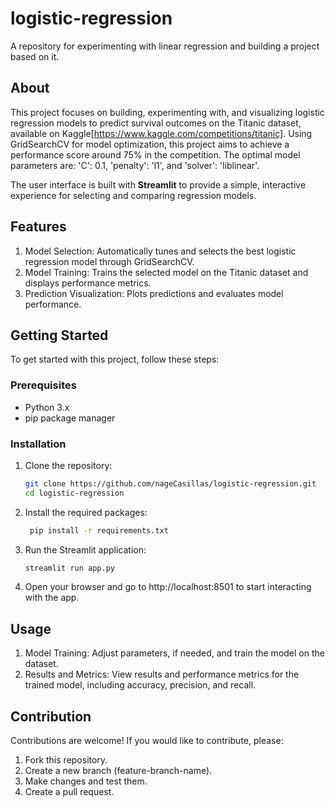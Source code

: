 # logistic-regression
A repository for experimenting with linear regression and building a project based on it.

## About

This project focuses on building, experimenting with, and visualizing logistic regression models to predict survival outcomes on the Titanic dataset, available on Kaggle[https://www.kaggle.com/competitions/titanic]. Using GridSearchCV for model optimization, this project aims to achieve a performance score around 75% in the competition. The optimal model parameters are: 'C': 0.1, 'penalty': 'l1', and 'solver': 'liblinear'.

The user interface is built with **Streamlit** to provide a simple, interactive experience for selecting and comparing regression models.

## Features
1. Model Selection: Automatically tunes and selects the best logistic regression model through GridSearchCV.
2. Model Training: Trains the selected model on the Titanic dataset and displays performance metrics.
3. Prediction Visualization: Plots predictions and evaluates model performance.

## Getting Started

To get started with this project, follow these steps:

### Prerequisites

- Python 3.x
- pip package manager

### Installation
1. Clone the repository: 
    ```bash
    git clone https://github.com/nageCasillas/logistic-regression.git
    cd logistic-regression
    ```
2. Install the required packages:
   ```bash
    pip install -r requirements.txt
    ```
3. Run the Streamlit application:
    ```bash
    streamlit run app.py
    ```
4. Open your browser and go to http://localhost:8501 to start interacting with the app.

## Usage
1. Model Training: Adjust parameters, if needed, and train the model on the dataset.
2. Results and Metrics: View results and performance metrics for the trained model, including accuracy, precision, and recall.

## Contribution
Contributions are welcome! If you would like to contribute, please:

1. Fork this repository.
2. Create a new branch (feature-branch-name).
3. Make changes and test them.
4. Create a pull request.


